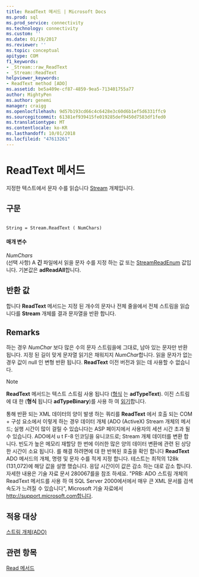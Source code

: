 ```yaml
---
title: ReadText 메서드 | Microsoft Docs
ms.prod: sql
ms.prod_service: connectivity
ms.technology: connectivity
ms.custom: ''
ms.date: 01/19/2017
ms.reviewer: ''
ms.topic: conceptual
apitype: COM
f1_keywords:
- _Stream::raw_ReadText
- _Stream::ReadText
helpviewer_keywords:
- ReadText method [ADO]
ms.assetid: be5a409e-cf87-4859-9ea5-713401755a77
author: MightyPen
ms.author: genemi
manager: craigg
ms.openlocfilehash: 9d57b193cd66c4c6428e3c60d6b1ef5d6331ffc9
ms.sourcegitcommit: 61381ef939415fe019285def9450d7583df1fed0
ms.translationtype: MT
ms.contentlocale: ko-KR
ms.lasthandoff: 10/01/2018
ms.locfileid: "47613261"
---
```

# <a name="readtext-method"></a>ReadText 메서드
지정한 텍스트에서 문자 수를 읽습니다 [Stream](../../../ado/reference/ado-api/stream-object-ado.md) 개체입니다.  
  
## <a name="syntax"></a>구문  
  
```  
  
String = Stream.ReadText ( NumChars)  
```  
  
#### <a name="parameters"></a>매개 변수  
 *NumChars*  
 (선택 사항) A **긴** 파일에서 읽을 문자 수를 지정 하는 값 또는 [StreamReadEnum](../../../ado/reference/ado-api/streamreadenum.md) 값입니다. 기본값은 **adReadAll**합니다.  
  
## <a name="return-value"></a>반환 값  
 합니다 **ReadText** 메서드는 지정 된 개수의 문자나 전체 줄을에서 전체 스트림을 읽습니다를 **Stream** 개체를 결과 문자열을 반환 합니다.  
  
## <a name="remarks"></a>Remarks  
 하는 경우 *NumChar* 보다 많은 수의 문자 스트림을에 그대로, 남아 있는 문자만 반환 됩니다. 지정 된 길이 맞게 문자열 읽기은 채워지지 *NumChar*합니다. 읽을 문자가 없는 경우 값이 null 인 변형 반환 됩니다. **ReadText** 이전 버전과 읽는 데 사용할 수 없습니다.  
  
> [!NOTE]
>  **ReadText** 메서드는 텍스트 스트림 사용 됩니다 ([형식](../../../ado/reference/ado-api/type-property-ado-stream.md) 는 **adTypeText**). 이진 스트림에 대 한 (**형식** 됩니다 **adTypeBinary**)를 사용 하 여 [읽기](../../../ado/reference/ado-api/read-method.md)합니다.  
  
 통해 반환 되는 XML 데이터의 양이 발생 하는 쿼리를 **ReadText** 에서 호출 되는 COM + 구성 요소에서 이렇게 하는 경우 데이터 개체 (ADO (ActiveX) Stream 개체의 메서드; 실행 시간이 많이 걸릴 수 있습니다는 ASP 페이지에서 사용자의 세션 시간 초과 될 수 있습니다. ADO에서 u t F-8 인코딩을 유니코드로; Stream 개체 데이터를 변환 합니다. 빈도가 높은 메모리 재할당 한 번에 이러한 많은 양의 데이터 변환에 관련 된 상당한 시간이 소요 됩니다. 를 해결 하려면에 대 한 반복된 호출을 확인 합니다 **ReadText** ADO 메서드의 개체, 명령 및 문자 수를 적게 지정 합니다. 테스트는 최적의 128k (131,072)에 해당 값을 설명 했습니다. 응답 시간이이 값은 감소 하는 대로 감소 합니다. 자세한 내용은 기술 자료 문서 280067를을 참조 하세요. "PRB: ADO 스트림 개체의 ReadText 메서드를 사용 하 여 SQL Server 2000에서에서 매우 큰 XML 문서를 검색 속도가 느려질 수 있습니다", Microsoft 기술 자료에서 http://support.microsoft.com합니다.  
  
## <a name="applies-to"></a>적용 대상  
 [스트림 개체(ADO)](../../../ado/reference/ado-api/stream-object-ado.md)  
  
## <a name="see-also"></a>관련 항목  
 [Read 메서드](../../../ado/reference/ado-api/read-method.md)
